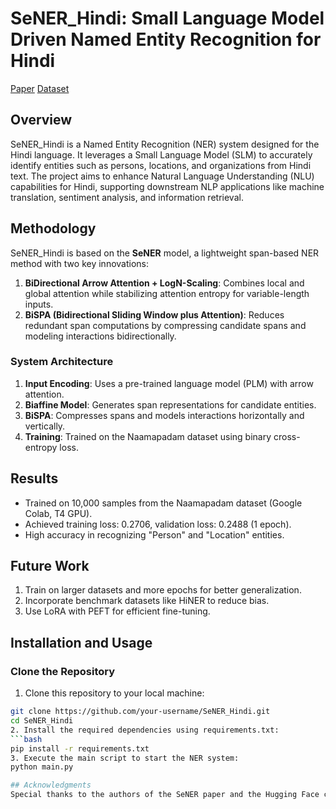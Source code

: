 # SeNER_Hindi: Small Language Model Driven Named Entity Recognition for Hindi
[Paper](https://arxiv.org/pdf/2502.07286) [Dataset](https://huggingface.co/datasets/ai4bharat/naamapadam)
## Overview
SeNER_Hindi is a Named Entity Recognition (NER) system designed for the Hindi language. It leverages a Small Language Model (SLM) to accurately identify entities such as persons, locations, and organizations from Hindi text. The project aims to enhance Natural Language Understanding (NLU) capabilities for Hindi, supporting downstream NLP applications like machine translation, sentiment analysis, and information retrieval.


## Methodology
SeNER_Hindi is based on the **SeNER** model, a lightweight span-based NER method with two key innovations:
1. **BiDirectional Arrow Attention + LogN-Scaling**: Combines local and global attention while stabilizing attention entropy for variable-length inputs.
2. **BiSPA (Bidirectional Sliding Window plus Attention)**: Reduces redundant span computations by compressing candidate spans and modeling interactions bidirectionally.

### System Architecture
1. **Input Encoding**: Uses a pre-trained language model (PLM) with arrow attention.
2. **Biaffine Model**: Generates span representations for candidate entities.
3. **BiSPA**: Compresses spans and models interactions horizontally and vertically.
4. **Training**: Trained on the Naamapadam dataset using binary cross-entropy loss.

## Results
- Trained on 10,000 samples from the Naamapadam dataset (Google Colab, T4 GPU).
- Achieved training loss: 0.2706, validation loss: 0.2488 (1 epoch).
- High accuracy in recognizing "Person" and "Location" entities.

## Future Work
1. Train on larger datasets and more epochs for better generalization.
2. Incorporate benchmark datasets like HiNER to reduce bias.
3. Use LoRA with PEFT for efficient fine-tuning.

## Installation and Usage
### Clone the Repository
1. Clone this repository to your local machine:
```bash
git clone https://github.com/your-username/SeNER_Hindi.git
cd SeNER_Hindi
2. Install the required dependencies using requirements.txt:
```bash
pip install -r requirements.txt
3. Execute the main script to start the NER system:
python main.py

## Acknowledgments
Special thanks to the authors of the SeNER paper and the Hugging Face community for their contributions to open-source NLP tools.
